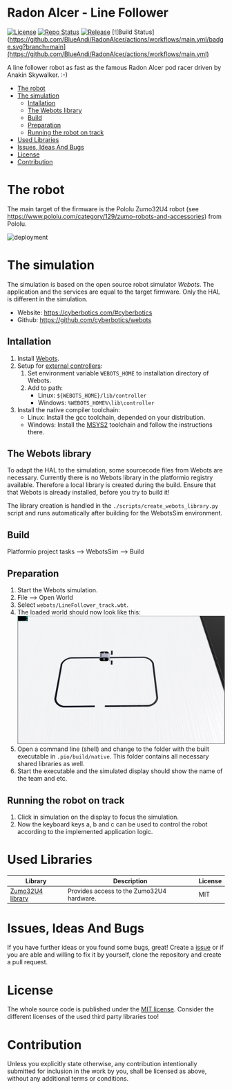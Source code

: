 # Radon Alcer - Line Follower <!-- omit in toc -->

[![License](https://img.shields.io/badge/license-MIT-blue.svg)](http://choosealicense.com/licenses/mit/)
[![Repo Status](https://www.repostatus.org/badges/latest/wip.svg)](https://www.repostatus.org/#wip)
[![Release](https://img.shields.io/github/release/BlueAndi/RadonAlcer.svg)](https://github.com/BlueAndi/RadonAlcer/releases)
[![Build Status](https://github.com/BlueAndi/RadonAlcer/actions/workflows/main.yml/badge.svg?branch=main](https://github.com/BlueAndi/RadonAlcer/actions/workflows/main.yml)

A line follower robot as fast as the famous Radon Alcer pod racer driven by Anakin Skywalker. :-)

- [The robot](#the-robot)
- [The simulation](#the-simulation)
  - [Intallation](#intallation)
  - [The Webots library](#the-webots-library)
  - [Build](#build)
  - [Preparation](#preparation)
  - [Running the robot on track](#running-the-robot-on-track)
- [Used Libraries](#used-libraries)
- [Issues, Ideas And Bugs](#issues-ideas-and-bugs)
- [License](#license)
- [Contribution](#contribution)

# The robot
The main target of the firmware is the Pololu Zumo32U4 robot (see https://www.pololu.com/category/129/zumo-robots-and-accessories) from Pololu.

![deployment](http://www.plantuml.com/plantuml/proxy?cache=no&src=https://raw.githubusercontent.com/BlueAndi/RadonAlcer/master/doc/architecture/uml/PhysicalView/Deployment.plantuml)

# The simulation
The simulation is based on the open source robot simulator *Webots*. The application and the services are equal to the target firmware. Only the HAL is different in the simulation.

* Website: https://cyberbotics.com/#cyberbotics
* Github: https://github.com/cyberbotics/webots

## Intallation

1. Install [Webots](https://cyberbotics.com).
2. Setup for [external controllers](https://www.cyberbotics.com/doc/guide/running-extern-robot-controllers):
    1. Set environment variable ```WEBOTS_HOME``` to installation directory of Webots.
    2. Add to path:
        * Linux: ```${WEBOTS_HOME}/lib/controller```
        * Windows: ```%WEBOTS_HOME%\lib\controller```
3. Install the native compiler toolchain:
    * Linux: Install the gcc toolchain, depended on your distribution.
    * Windows: Install the [MSYS2](https://www.msys2.org) toolchain and follow the instructions there.

## The Webots library
To adapt the HAL to the simulation, some sourcecode files from Webots are necessary. Currently there is no Webots library in the platformio registry available. Therefore a local library is created during the build. Ensure that that Webots is already installed, before you try to build it!

The library creation is handled in the ```./scripts/create_webots_library.py``` script and runs automatically after building for the WebotsSim environment.

## Build

Platformio project tasks --> WebotsSim --> Build

## Preparation

1. Start the Webots simulation.
2. File --> Open World
3. Select ```webots/LineFollower_track.wbt```.
4. The loaded world should now look like this: ![webots_world](./doc/webots_world.jpg)
5. Open a command line (shell) and change to the folder with the built executable in ```.pio/build/native```. This folder contains all necessary shared libraries as well.
6. Start the executable and the simulated display should show the name of the team and etc.

## Running the robot on track

1. Click in simulation on the display to focus the simulation.
2. Now the keyboard keys a, b and c can be used to control the robot according to the implemented application logic.

# Used Libraries

| Library | Description | License |
| - | - | - |
| [Zumo32U4 library](https://github.com/pololu/zumo-32u4-arduino-library) | Provides access to the Zumo32U4 hardware. | MIT |

# Issues, Ideas And Bugs
If you have further ideas or you found some bugs, great! Create a [issue](https://github.com/BlueAndi/RadonAlcer/issues) or if you are able and willing to fix it by yourself, clone the repository and create a pull request.

# License
The whole source code is published under the [MIT license](http://choosealicense.com/licenses/mit/).
Consider the different licenses of the used third party libraries too!

# Contribution
Unless you explicitly state otherwise, any contribution intentionally submitted for inclusion in the work by you, shall be licensed as above, without any
additional terms or conditions.
